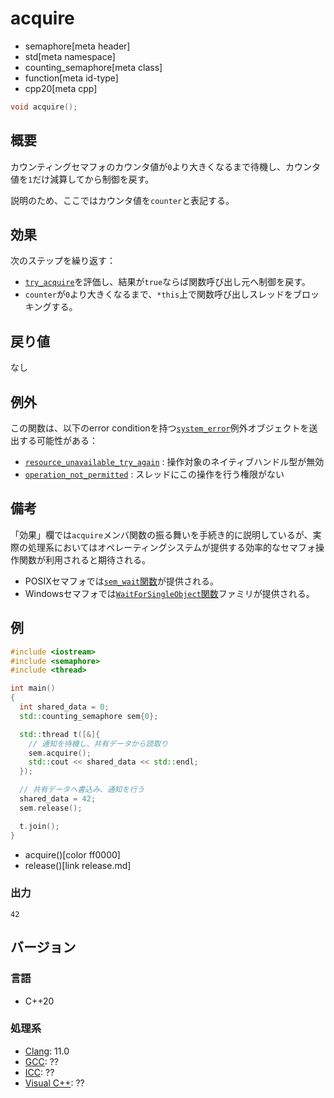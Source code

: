 # acquire
* semaphore[meta header]
* std[meta namespace]
* counting_semaphore[meta class]
* function[meta id-type]
* cpp20[meta cpp]

```cpp
void acquire();
```

## 概要
カウンティングセマフォのカウンタ値が`0`より大きくなるまで待機し、カウンタ値を`1`だけ減算してから制御を戻す。

説明のため、ここではカウンタ値を`counter`と表記する。


## 効果
次のステップを繰り返す：

- [`try_acquire`](try_acquire.md)を評価し、結果が`true`ならば関数呼び出し元へ制御を戻す。
- `counter`が`0`より大きくなるまで、`*this`上で関数呼び出しスレッドをブロッキングする。


## 戻り値
なし


## 例外
この関数は、以下のerror conditionを持つ[`system_error`](/reference/system_error/system_error.md)例外オブジェクトを送出する可能性がある：

- [`resource_unavailable_try_again`](/reference/system_error/errc.md) : 操作対象のネイティブハンドル型が無効
- [`operation_not_permitted`](/reference/system_error/errc.md) : スレッドにこの操作を行う権限がない


## 備考
「効果」欄では`acquire`メンバ関数の振る舞いを手続き的に説明しているが、実際の処理系においてはオペレーティングシステムが提供する効率的なセマフォ操作関数が利用されると期待される。

- POSIXセマフォでは[`sem_wait`関数](https://web.archive.org/web/20230206231852/http://linuxjm.osdn.jp/html/LDP_man-pages/man3/sem_wait.3.html)が提供される。
- Windowsセマフォでは[`WaitForSingleObject`関数](https://docs.microsoft.com/en-us/windows/win32/api/synchapi/nf-synchapi-waitforsingleobject)ファミリが提供される。


## 例
```cpp example
#include <iostream>
#include <semaphore>
#include <thread>

int main()
{
  int shared_data = 0;
  std::counting_semaphore sem{0};

  std::thread t([&]{
    // 通知を待機し、共有データから読取り
    sem.acquire();
    std::cout << shared_data << std::endl;
  });

  // 共有データへ書込み、通知を行う
  shared_data = 42;
  sem.release();

  t.join();
}
```
* acquire()[color ff0000]
* release()[link release.md]

### 出力
```
42
```


## バージョン
### 言語
- C++20

### 処理系
- [Clang](/implementation.md#clang): 11.0
- [GCC](/implementation.md#gcc): ??
- [ICC](/implementation.md#icc): ??
- [Visual C++](/implementation.md#visual_cpp): ??
